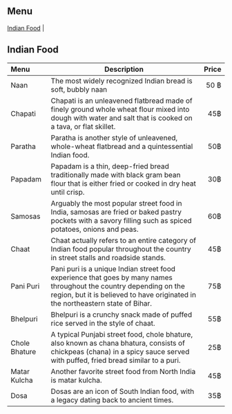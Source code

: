 ## Menu

[Indian Food](#Indian-Food) | 

## Indian Food
|          Menu               |    Description                   | Price  |
|:-----------------------------------|-----------------------|-------:|
| Naan    |The most widely recognized Indian bread is soft, bubbly naan |    50 ฿    |
|  Chapati   |Chapati is an unleavened flatbread made of finely ground whole wheat flour mixed into dough with water and salt that is cooked on a tava, or flat skillet. |      45฿  |
| Paratha    |Paratha is another style of unleavened, whole-wheat flatbread and a quintessential Indian food. |     50฿  |
| Papadam   |Papadam is a thin, deep-fried bread traditionally made with black gram bean flour that is either fried or cooked in dry heat until crisp. |      30฿  |
| Samosas    | Arguably the most popular street food in India, samosas are fried or baked pastry pockets with a savory filling such as spiced potatoes, onions and peas.|      60฿  |
| Chaat    |Chaat actually refers to an entire category of Indian food popular throughout the country in street stalls and roadside stands. |      45฿  |
| Pani Puri    |Pani puri is a unique Indian street food experience that goes by many names throughout the country depending on the region, but it is believed to have originated in the northeastern state of Bihar. |      75฿  |
| Bhelpuri    |Bhelpuri is a crunchy snack made of puffed rice served in the style of chaat. |      55฿  |
| Chole Bhature    |A typical Punjabi street food, chole bhature, also known as chana bhatura, consists of chickpeas (chana) in a spicy sauce served with puffed, fried bread similar to a puri. |      25฿  |
| Matar Kulcha    |Another favorite street food from North India is matar kulcha. |      45฿  |
| Dosa    |Dosas are an icon of South Indian food, with a legacy dating back to ancient times. |      35฿  |



